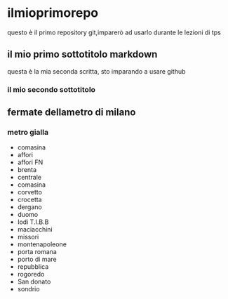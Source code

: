 # ilmioprimorepo
questo è il primo repository git,imparerò ad usarlo durante le lezioni di tps
## il mio primo sottotitolo markdown
questa è la mia seconda scritta, sto imparando a usare github
### il mio secondo sottotitolo
## fermate dellametro di milano
### metro gialla
- comasina
- affori
- affori FN
- brenta
- centrale
- comasina
- corvetto
- crocetta
- dergano
- duomo
- lodi T.I.B.B
- maciacchini
- missori
- montenapoleone
- porta romana
- porto di mare
- repubblica
- rogoredo
- San donato
- sondrio
